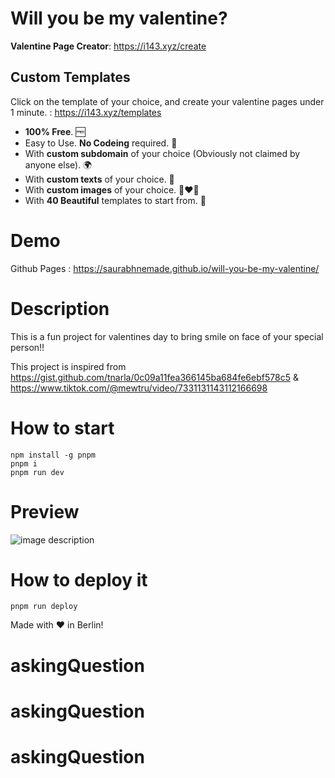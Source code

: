 # Will you be my valentine?

**Valentine Page Creator**: https://i143.xyz/create


## Custom Templates
Click on the template of your choice, and create your valentine pages under 1 minute. : https://i143.xyz/templates

- **100% Free**. 🆓
- Easy to Use. **No Codeing** required. 🎉
- With **custom subdomain** of your choice (Obviously not claimed by anyone else). 🌍
- With **custom texts** of your choice. 💬
- With **custom images** of your choice. 👩‍❤️‍👨
- With **40 Beautiful** templates to start from. 🤩


# Demo
Github Pages : https://saurabhnemade.github.io/will-you-be-my-valentine/


# Description
This is a fun project for valentines day to bring smile on face of your special person!!

This project is inspired from
https://gist.github.com/tnarla/0c09a11fea366145ba684fe6ebf578c5 & https://www.tiktok.com/@mewtru/video/7331131143112166698

# How to start
```
npm install -g pnpm
pnpm i
pnpm run dev
```

# Preview

![image description](demo.gif)


# How to deploy it
```
pnpm run deploy
```

Made with ❤️ in Berlin!
# askingQuestion
# askingQuestion
# askingQuestion

